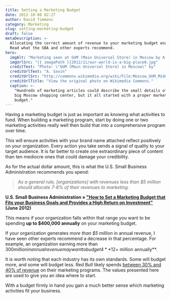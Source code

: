 ```yaml
---
title: Setting a Marketing Budget
date: 2012-10-08 02:27
author: David Timmons
category: Marketing
slug: setting-marketing-budget
draft: false
metaDescription: >-
  Allocating the correct amount of revenue to your marketing budget enables your success.
  Read what the SBA and other experts recommend.
hero:
  imgAlt: "Marketing seen at GUM (Main Universal Store) in Moscow by A. Savin"
  imgUrlSrc: "{{ imagePath }}2012/11/our-world-is-a-big-place0.jpg"
  creditText: "Photo: \"GUM (Main Universal Store) in Moscow\" by"
  creditUrlText: "A. Savin"
  creditUrlSrc: "http://commons.wikimedia.org/wiki/File:Moscow_GUM_Middle_Line_view_from_2nd_floor.jpg"
  creditUrlTitle: "View the original photo on Wikimedia Commons."
  caption: >-
    "Hundreds of marketing articles could describe the small details of this
    big Moscow shopping center, but it all started with a proper marketing
    budget."
---
```


Having a marketing budget is just as important as knowing what
activities to fund. When building a marketing program, start by doing
one or two marketing activities really well then build that into a
comprehensive program over time.

This will ensure activities with your brand name attached reflect
positively on your organization. Every action you take sends a signal of
quality to your target audience. It is far better to create one
extraordinary piece of content than ten mediocre ones that could damage
your credibility.

As for the actual dollar amount, this is what the U.S. Small Business
Administration recommends you spend:

> *As a general rule, \[organizations\] with revenues less than $5
> million should allocate 7-8% of their revenues to marketing.*

**U.S. Small Business Administration » ["How to Set a Marketing Budget
that Fits your Business Goals and Provides a High Return on Investment"][3]
(June 2012)**

This means if your organization falls within that range you want to be
spending **up to $400,000 annually** on your marketing budget.

If your organization generates *more than $5 million* in annual revenue,
I have seen other experts recommend a decrease in that percentage. For
example, an organization earning more than $300 million in annual revenue
may want to budget 4% of revenue toward marketing. This approximates to
**$12+ million annually**.

It is worth noting that each industry has its own standards. Some will
budget more, and some will budget less. Red Bull likely spends
[between 30% and 40% of revenue][4] on their marketing programs. The
values presented here are used to give you an idea where to start.

With a budget firmly in hand you gain a much better sense which
marketing activities fit your business.


[3]: https://www.sba.gov/blogs/how-set-marketing-budget-fits-your-business-goals-and-provides-high-return-investment
  "Click here to read the U.S. Small Business Administration article."

[4]: http://www.brandrepublic.com/news/1155718/Six-marketing-lessons-Red-Bull-Stratos
  "Click here to read the article 'Six marketing lessons from Red Bull Stratos'."
